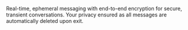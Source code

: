  Real-time, ephemeral messaging with end-to-end encryption for secure, transient conversations. Your privacy
 ensured as all messages are automatically deleted upon exit.
